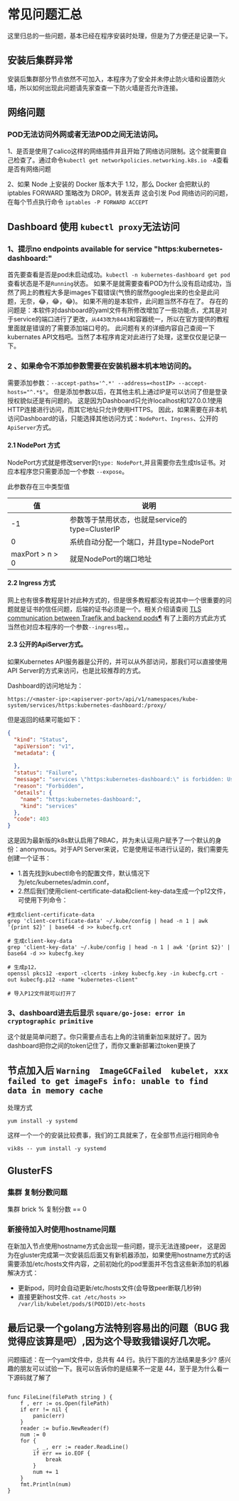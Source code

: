 # 常见问题汇总
这里归总的一些问题，基本已经在程序安装时处理，但是为了方便还是记录一下。

## 安装后集群异常
安装后集群部分节点依然不可加入，本程序为了安全并未停止防火墙和设置防火墙，所以如何出现此问题请先家查查一下防火墙是否允许连接。

## 网络问题

### POD无法访问外网或者无法POD之间无法访问。

1、是否是使用了calico这样的网络插件并且开始了网络访问限制。这个就需要自己检查了。通过命令`kubectl get networkpolicies.networking.k8s.io -A`查看是否有网络问题

2、如果 Node 上安装的 Docker 版本大于 1.12，那么 Docker 会把默认的 iptables FORWARD 策略改为 DROP。转发丢弃
  这会引发 Pod 网络访问的问题，在每个节点执行命令 `iptables -P FORWARD ACCEPT`



## Dashboard 使用 `kubectl proxy`无法访问

### 1、提示no endpoints available for service "https:kubernetes-dashboard:"

首先要查看是否是pod未启动成功。`kubectl -n kubernetes-dashboard get pod` 查看状态是不是`Running`状态。
如果不是就需要查看POD为什么没有启动成功，当然了网上的教程大多是images下载错误(气愤的居然google出来的也全是此问题，无奈，😂，😂，😂)。
如果不用的是本软件，此问题当然不存在了。
存在的问题是：本软件对dashboard的yaml文件有所修改增加了一些功能点，尤其是对于service的端口进行了更改，`从443改为8443`和容器统一，所以在官方提供的教程里面就是错误的了需要添加端口号的。
此问题有关的详细内容自己查阅一下kubernates API文档吧。当然了本程序肯定对此进行了处理，这里仅仅是记录一下。

### 2 、如果命令不添加参数需要在安装机器本机本地访问的。

需要添加参数：`--accept-paths='^.*' --address=<hostIP> --accept-hosts="^.*$"`。
但是添加参数以后，在其他主机上通过IP是可以访问了但是登录授权貌似还是有问题的。
这是因为Dashboard只允许localhost和127.0.0.1使用HTTP连接进行访问，而其它地址只允许使用HTTPS。
因此，如果需要在非本机访问Dashboard的话，只能选择其他访问方式：`NodePort`、`Ingress`、公开的`ApiServer`方式。

#### 2.1 NodePort 方式

NodePort方式就是修改server的`type: NodePort`,并且需要你去生成tls证书。对应本程序您只需要添加一个参数 `--expose`。

此参数存在三中类型值

|值|说明|
|---|---|
|-1|参数等于禁用状态，也就是service的type=ClusterIP|
|0|系统自动分配一个端口，并且type=NodePort|
| maxPort > n > 0| 就是NodePort的端口地址 |

#### 2.2 Ingress 方式
网上也有很多教程是针对此种方式的，但是很多教程都没有说其中一个很重要的问题就是证书的信任问题，后端的证书必须是一个。相关介绍请查阅 [TLS communication between Traefik and backend pods¶](1)
有了上面的方式此方式当然也对应本程序的一个参数`--ingress`啦，。

#### 2.3 公开的ApiServer方式。
如果Kubernetes API服务器是公开的，并可以从外部访问，那我们可以直接使用API Server的方式来访问，也是比较推荐的方式。

Dashboard的访问地址为：
```shell script
https://<master-ip>:<apiserver-port>/api/v1/namespaces/kube-system/services/https:kubernetes-dashboard:/proxy/
```
但是返回的结果可能如下：
```json
{
  "kind": "Status",
  "apiVersion": "v1",
  "metadata": {
    
  },
  "status": "Failure",
  "message": "services \"https:kubernetes-dashboard:\" is forbidden: User \"system:anonymous\" cannot get services/proxy in the namespace \"kube-system\"",
  "reason": "Forbidden",
  "details": {
    "name": "https:kubernetes-dashboard:",
    "kind": "services"
  },
  "code": 403
}
```

这是因为最新版的k8s默认启用了RBAC，并为未认证用户赋予了一个默认的身份：anonymous。对于API Server来说，它是使用证书进行认证的，我们需要先创建一个证书：

- 1.首先找到kubectl命令的配置文件，默认情况下为/etc/kubernetes/admin.conf，
- 2.然后我们使用client-certificate-data和client-key-data生成一个p12文件，可使用下列命令：

```shell
#生成client-certificate-data
grep 'client-certificate-data' ~/.kube/config | head -n 1 | awk '{print $2}' | base64 -d >> kubecfg.crt

# 生成client-key-data
grep 'client-key-data' ~/.kube/config | head -n 1 | awk '{print $2}' | base64 -d >> kubecfg.key

# 生成p12，
openssl pkcs12 -export -clcerts -inkey kubecfg.key -in kubecfg.crt -out kubecfg.p12 -name "kubernetes-client"

# 导入P12文件就可以打开了
```

### 3、dashboard进去后显示 `square/go-jose: error in cryptographic primitive`
这个就是简单问题了。你只需要点击右上角的注销重新加来就好了。因为dashboard把你之间的token记住了，而你又重新部署过token更换了


## 节点加入后 `Warning  ImageGCFailed  kubelet, xxx failed to get imageFs info: unable to find data in memory cache`
处理方式 
```shell script
yum install -y systemd
```
这样一个一个的安装比较费事，我们的工具就来了，在全部节点运行相同命令
```shell script
vik8s -- yum install -y systemd
```

## GlusterFS 

### 集群 复制分数问题
集群 brick % 复制分数 == 0

### 新接待加入时使用hostname问题
在新加入节点使用hostname方式会出现一些问题，提示无法连接peer，
这是因为在gluster完成第一次安装后后面又有新机器添加，如果使用hostname方式的话需要添加/etc/hosts文件内容，之前初始化的pod里面并不包含这些新添加的机器
解决方式：

- 更新pod，同时会自动更新/etc/hosts文件(会导致peer断联几秒钟)
- 直接更新host文件. `cat /etc/hosts >> /var/lib/kubelet/pods/$(PODID)/etc-hosts`

## 最后记录一个golang方法特别容易出的问题（BUG 我觉得应该算是吧）,因为这个导致我错误好几次呢。
问题描述：在一个yaml文件中，总共有 44 行。执行下面的方法结果是多少? 感兴趣的朋友可以试验一下。我可以告诉你的是结果不一定是 44，至于是为什么看一下源码就了解了

```golang 

func FileLine(filePath string ) {
	f , err := os.Open(filePath)
	if err != nil {
		panic(err)
	}
	reader := bufio.NewReader(f)
	num := 0
	for {
		_, _, err := reader.ReadLine()
		if err == io.EOF {
			break
		}
		num += 1
	}
	fmt.Println(num)
}

```

[1]: https://docs.traefik.io/v1.7/configuration/backends/kubernetes/#tls-communication-between-traefik-and-backend-pods "TLS communication between Traefik and backend pods¶"